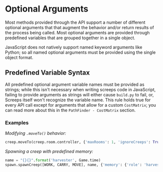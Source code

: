 # Optional Arguments

Most methods provided through the API support a number of different optional arguments that that augment the behavior and/or return results of the process being called. Most optional arguments are provided through predefined variables that are grouped together in a single object.

JavaScript does not natively support named keyword arguments like Python; so all named optional arguments must be provided using the single object format.

## Predefined Variable Syntax

All predefined optional argument variable names must be provided as strings; while this isn't necessary when writing screeps code in JavaScript, failing to provide arguments as strings will either cause `build.py` to fail, or, Screeps itself won't recognize the variable name. This rule holds true for every API call except for arguments that allow for a custom `CostMatrix`; you can read more about this in the `PathFinder - CostMatrix` section.

### Examples

_Modifying `.moveTo()` behavior:_

```python
creep.moveTo(creep.room.controller, {'maxRooms': 1, 'ignoreCreeps': True})
```

_Spawning a creep with predefined memory:_

```python
name = "{}{}".format('harvester', Game.time)
spawn.spawnCreep([WORK, CARRY, MOVE], name, {'memory': {'role': 'harvester'}})
```

